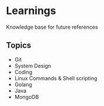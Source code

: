 # Learnings

Knowledge base for future references

## Topics

* Git
* System Design
* Coding
* Linux Commands & Shell scripting
* Golang
* Java
* MongoDB